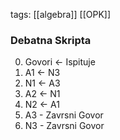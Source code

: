 tags: [[algebra]] [[OPK]]

### Debatna Skripta
0. Govori <- Ispituje
1. A1 <- N3
2. N1 <- A3
3. A2 <- N1
4. N2 <- A1
5. A3 - Zavrsni Govor
6. N3 - Zavrsni Govor